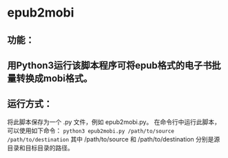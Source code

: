 # epub2mobi
## 功能：
用Python3运行该脚本程序可将epub格式的电子书批量转换成mobi格式。
---
## 运行方式：
将此脚本保存为一个 .py 文件，例如 epub2mobi.py。
在命令行中运行此脚本，可以使用如下命令：
`python3 epub2mobi.py /path/to/source /path/to/destination`
其中 /path/to/source 和 /path/to/destination 分别是源目录和目标目录的路径。
